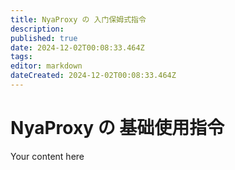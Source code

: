 ```yaml
---
title: NyaProxy の 入门保姆式指令
description: 
published: true
date: 2024-12-02T00:08:33.464Z
tags: 
editor: markdown
dateCreated: 2024-12-02T00:08:33.464Z
---
```


# NyaProxy の 基础使用指令



Your content here